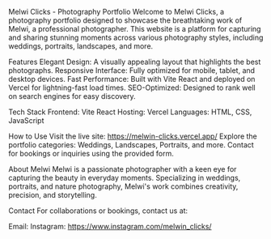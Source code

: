 Melwi Clicks - Photography Portfolio
Welcome to Melwi Clicks, a photography portfolio designed to showcase the breathtaking work of Melwi, a professional photographer. This website is a platform for capturing and sharing stunning moments across various photography styles, including weddings, portraits, landscapes, and more.

Features
Elegant Design: A visually appealing layout that highlights the best photographs.
Responsive Interface: Fully optimized for mobile, tablet, and desktop devices.
Fast Performance: Built with Vite React and deployed on Vercel for lightning-fast load times.
SEO-Optimized: Designed to rank well on search engines for easy discovery.

Tech Stack
Frontend: Vite React
Hosting: Vercel
Languages: HTML, CSS, JavaScript

How to Use
Visit the live site: https://melwin-clicks.vercel.app/
Explore the portfolio categories: Weddings, Landscapes, Portraits, and more.
Contact for bookings or inquiries using the provided form.


About Melwi
Melwi is a passionate photographer with a keen eye for capturing the beauty in everyday moments. Specializing in weddings, portraits, and nature photography, Melwi's work combines creativity, precision, and storytelling.


Contact
For collaborations or bookings, contact us at:

Email: 
Instagram: https://www.instagram.com/melwin_clicks/
